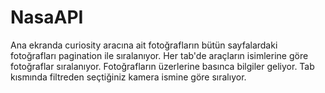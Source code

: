 # NasaAPI

Ana ekranda curiosity aracına ait fotoğrafların bütün sayfalardaki fotoğrafları pagination ile sıralanıyor.
Her tab'de araçların isimlerine göre fotoğraflar sıralanıyor.
Fotoğrafların üzerlerine basınca bilgiler geliyor.
Tab kısmında filtreden seçtiğiniz kamera ismine göre sıralıyor.

